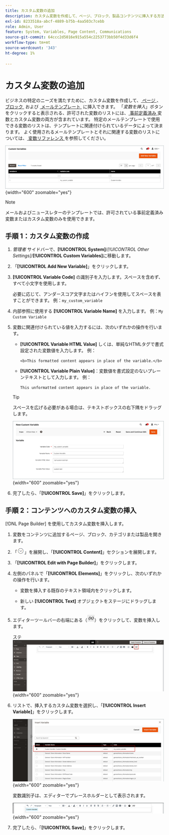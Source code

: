 ```yaml
---
title: カスタム変数の追加
description: カスタム変数を作成して、ページ、ブロック、製品コンテンツに挿入する方法を説明します。
exl-id: 8233518a-abcf-4889-b75b-4aa503c7cebb
role: Admin, User
feature: System, Variables, Page Content, Communications
source-git-commit: 64ccc2d5016e915a554c2253773bb50f4d33d6f4
workflow-type: tm+mt
source-wordcount: '343'
ht-degree: 1%

---
```


# カスタム変数の追加

ビジネスの特定のニーズを満たすために、カスタム変数を作成して、[&#x200B; ページ &#x200B;](../content-design/pages.md)、[&#x200B; ブロック &#x200B;](../content-design/blocks.md) および [&#x200B; メールテンプレート &#x200B;](email-templates.md) に挿入できます。 「_変数を挿入_」ボタンをクリックすると表示される、許可された変数のリストには、[&#x200B; 事前定義済み &#x200B;](variables-predefined.md) 変数とカスタム変数の両方が含まれています。 特定のメールテンプレートで使用できる変数のリストは、テンプレートに関連付けられているデータによって決まります。 よく使用されるメールテンプレートとそれに関連する変数のリストについては、[&#x200B; 変数リファレンス &#x200B;](variables-reference.md) を参照してください。

![&#x200B; カスタム変数 &#x200B;](./assets/variables-custom.png){width="600" zoomable="yes"}

>[!NOTE]
>
>メールおよびニュースレターのテンプレートでは、許可されている事前定義済み変数またはカスタム変数のみを使用できます。

## 手順 1：カスタム変数の作成

1. _管理者_ サイドバーで、**[!UICONTROL System]**/_[!UICONTROL Other Settings]_/**[!UICONTROL Custom Variables]**&#x200B;に移動します。

1. 「**[!UICONTROL Add New Variable]**」をクリックします。

1. **[!UICONTROL Variable Code]** の識別子を入力します。スペースを含めず、すべて小文字を使用します。

   必要に応じて、アンダースコア文字またはハイフンを使用してスペースを表すことができます。 例：`my_custom_variable`

1. 内部参照に使用する **[!UICONTROL Variable Name]** を入力します。 例：`My Custom Variable`

1. 変数に関連付けられている値を入力するには、次のいずれかの操作を行います。

   - **[!UICONTROL Variable HTML Value]** しくは、単純なHTMLタグで書式設定された変数値を入力します。 例：

     `<b>This formatted content appears in place of the variable.</b>`

   - **[!UICONTROL Variable Plain Value]**：変数値を書式設定のないプレーンテキストとして入力します。 例：

     `This unformatted content appears in place of the variable.`

   >[!TIP]
   >
   >スペースを広げる必要がある場合は、テキストボックスの右下隅をドラッグします。

   ![&#x200B; 新しいカスタム変数 &#x200B;](./assets/variable-custom-add.png){width="600" zoomable="yes"}

1. 完了したら、「**[!UICONTROL Save]**」をクリックします。

## 手順 2：コンテンツへのカスタム変数の挿入

[!DNL Page Builder] を使用してカスタム変数を挿入します。

1. 変数をコンテンツに追加するページ、ブロック、カテゴリまたは製品を開きます。

1. 「![&#x200B; 展開セレクター &#x200B;](../assets/icon-display-expand.png)」を展開し、「**[!UICONTROL Content]**」セクションを展開します。

1. 「**[!UICONTROL Edit with Page Builder]**」をクリックします。

1. 左側のパネルで「**[!UICONTROL Elements]**」をクリックし、次のいずれかの操作を行います。

   - 変数を挿入する既存のテキスト領域内をクリックします。

   - 新しい **[!UICONTROL Text]** オブジェクトをステージにドラッグします。

1. エディターツールバーの右端にある（![&#x200B; 変数を挿入 &#x200B;](./assets/editor-btn-insert-variable.png)）をクリックして、変数を挿入します。

   ステ ![[!DNL Page Builder] ジとパネル &#x200B;](./assets/variable-custom-pagebuilder-stage.png){width="600" zoomable="yes"}

1. リストで、挿入するカスタム変数を選択し、「**[!UICONTROL Insert Variable]**」をクリックします。

   ![&#x200B; 新しいカスタム変数 &#x200B;](./assets/variable-custom-insert-select.png){width="600" zoomable="yes"}

   変数識別子は、エディターでプレースホルダーとして表示されます。

   ![[!DNL Page Builder] ステージ – 変数プレースホルダー &#x200B;](./assets/pagebuilder-variable-inserted.png){width="600" zoomable="yes"}

1. 完了したら、「**[!UICONTROL Save]**」をクリックします。
